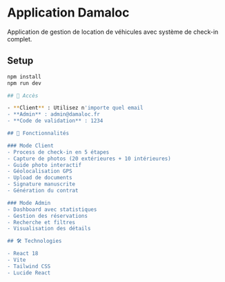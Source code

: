 # Application Damaloc

Application de gestion de location de véhicules avec système de check-in complet.

## Setup

```bash
npm install
npm run dev

## 🔐 Accès

- **Client** : Utilisez n'importe quel email
- **Admin** : admin@damaloc.fr
- **Code de validation** : 1234

## 📱 Fonctionnalités

### Mode Client
- Process de check-in en 5 étapes
- Capture de photos (20 extérieures + 10 intérieures)
- Guide photo interactif
- Géolocalisation GPS
- Upload de documents
- Signature manuscrite
- Génération du contrat

### Mode Admin
- Dashboard avec statistiques
- Gestion des réservations
- Recherche et filtres
- Visualisation des détails

## 🛠 Technologies

- React 18
- Vite
- Tailwind CSS
- Lucide React